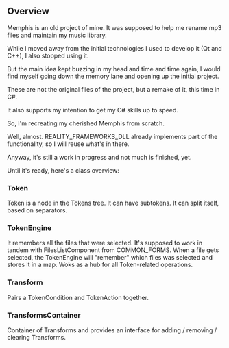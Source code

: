 ## Overview
Memphis is an old project of mine. It was supposed to help me rename mp3 files and maintain my music library. 

While I moved away from the initial technologies I used to develop it (Qt and C++), I also stopped using it.

But the main idea kept buzzing in my head and time and time again, I would find myself going down the memory lane and opening up the initial project.

These are not the original files of the project, but a remake of it, this time in C#. 

It also supports my intention to get my C# skills up to speed.

So, I'm recreating my cherished Memphis from scratch. 

Well, almost. REALITY_FRAMEWORKS_DLL already implements part of the functionality, so I will reuse what's in there.

Anyway, it's still a work in progress and not much is finished, yet. 

Until it's ready, here's a class overview:

### Token
Token is a node in the Tokens tree. It can have subtokens. It can split itself, based on separators.

### TokenEngine
It remembers all the files that were selected. It's supposed to work in tandem with FilesListComponent from COMMON_FORMS.
When a file gets selected, the TokenEngine will "remember" which files was selected and stores it in a map.
Woks as a hub for all Token-related operations.

### Transform
Pairs a TokenCondition and TokenAction together.

### TransformsContainer
Container of Transforms and provides an interface for adding / removing / clearing Transforms.
